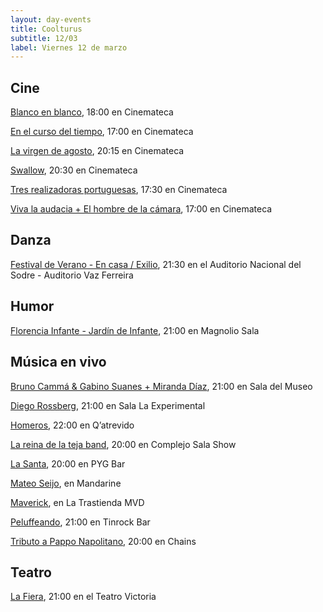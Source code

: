 ```yaml
---
layout: day-events
title: Coolturus
subtitle: 12/03
label: Viernes 12 de marzo
---
```


## Cine

[Blanco en blanco](https://cinemateca.org.uy/peliculas/965), 18:00 en Cinemateca

[En el curso del tiempo](https://cinemateca.org.uy/peliculas/1128), 17:00 en Cinemateca

[La virgen de agosto](https://cinemateca.org.uy/peliculas/929), 20:15 en Cinemateca

[Swallow](https://cinemateca.org.uy/peliculas/991), 20:30 en Cinemateca

[Tres realizadoras portuguesas](https://cinemateca.org.uy/peliculas/1118), 17:30 en Cinemateca

[Viva la audacia + El hombre de la cámara](https://cinemateca.org.uy/peliculas/1126), 17:00 en Cinemateca

## Danza

[Festival de Verano - En casa / Exilio](https://sodre.gub.uy/#calendario), 21:30 en el Auditorio Nacional del Sodre - Auditorio Vaz Ferreira

## Humor

[Florencia Infante - Jardín de Infante](https://magnoliosala.uy/evento/jardin-de-infante_1), 21:00 en Magnolio Sala

## Música en vivo

[Bruno Cammá & Gabino Suanes + Miranda Díaz](https://www.instagram.com/saladelmuseo/), 21:00 en Sala del Museo

[Diego Rossberg](https://instagram.com/cclaexperimental?igshid=4jiool1b5o4t), 21:00 en Sala La Experimental

[Homeros](https://instagram.com/qatrevido?igshid=8bj6dzn4g7aj), 22:00 en Q’atrevido

[La reina de la teja band](https://www.instagram.com/p/CGYRDoZg2K9/), 20:00 en Complejo Sala Show

[La Santa](https://instagram.com/pygbar?igshid=v0vxh7zot18p), 20:00 en PYG Bar

[Mateo Seijo](https://instagram.com/mandarineclub.uy?igshid=1eaeffqwdctb9), en Mandarine 

[Maverick](https://www.latrastienda.com.uy/), en La Trastienda MVD

[Peluffeando](https://instagram.com/tinrock_bar?igshid=14pb425v6n836), 21:00 en Tinrock Bar

[Tributo a Pappo Napolitano](https://instagram.com/chains_disco?igshid=1dp7lgcxxx99t), 20:00 en Chains

## Teatro

[La Fiera](https://instagram.com/teatrovictoriamontevideo?igshid=nihkflwgw4x4), 21:00 en el Teatro Victoria
